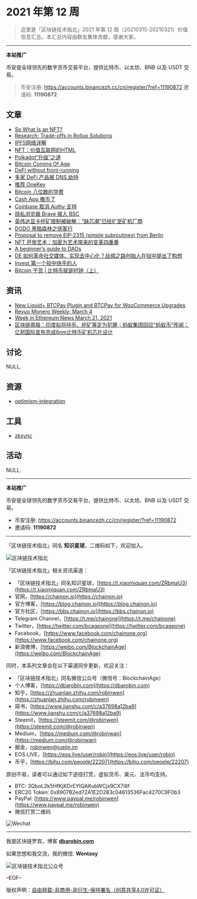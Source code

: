 # 2021 年第 12 周

> 这里是「区块链技术指北」2021 年第 12 周（20210315-20210321）价值信息汇总。本汇总内容由群友集体贡献，感谢大家。

***

**本站推广**

币安是全球领先的数字货币交易平台，提供比特币、以太坊、BNB 以及 USDT 交易。

> 币安注册: https://accounts.binancezh.cc/cn/register/?ref=11190872
> 邀请码: **11190872**

## 文章

* [So What Is an NFT?](https://bbs.chainon.io/d/7400)
* [Research: Trade-offs in Rollup Solutions](https://bbs.chainon.io/d/7401)
* [IPFS网络详解](https://bbs.chainon.io/d/7402)
* [NFT：价值互联网的HTML](https://bbs.chainon.io/d/7403)
* [Polkadot“升级”之道](https://bbs.chainon.io/d/7404)
* [Bitcoin Coming Of Age](https://bbs.chainon.io/d/7406)
* [DeFi without front-running](https://bbs.chainon.io/d/7407)
* [多家 DeFi 产品被 DNS 劫持](https://bbs.chainon.io/d/7409)
* [推荐 OneKey](https://bbs.chainon.io/d/7410)
* [Bitcoin 八位数的学费](https://bbs.chainon.io/d/7411)
* [Cash App 撒币了](https://bbs.chainon.io/d/7412)
* [Coinbase 取消 Authy 支持](https://bbs.chainon.io/d/7413)
* [隐私浏览器 Brave 接入 BSC](https://bbs.chainon.io/d/7414)
* [英伟达显卡挖矿限制被破解：“缺芯潮”已经扩至矿机厂商](https://bbs.chainon.io/d/7416)
* [DODO 黑暗森林之侠客行](https://bbs.chainon.io/d/7420)
* [Proposal to remove EIP-2315 (simple subroutines) from Berlin](https://bbs.chainon.io/d/7421)
* [NFT 开放艺术：加密为艺术带来的变革四重奏](https://bbs.chainon.io/d/7422)
* [A beginner’s guide to DAOs](https://bbs.chainon.io/d/7423)
* [DE 如何革命社交媒体、实现去中心化？丝绸之路创始人在狱中提出了构想](https://bbs.chainon.io/d/7424)
* [Invest 第一个投中快手的人](https://bbs.chainon.io/d/7425)
* [Bitcoin 干货 | 比特币就是时钟（上）](https://bbs.chainon.io/d/7426)

## 资讯

* [New Liquid+ BTCPay Plugin and BTCPay for WooCommerce Upgrades](https://bbs.chainon.io/d/7399)
* [Revuo Monero Weekly: March 4](https://bbs.chainon.io/d/7405)
* [Week in Ethereum News March 21, 2021](https://bbs.chainon.io/d/7408)
* [区块链周报：印度拟将持币、挖矿等定为犯罪；蚂蚁集团回应“蚂蚁币”传闻；亿邦国际宣布完成6nm比特币矿机芯片设计](https://bbs.chainon.io/d/7415)

## 讨论

NULL.

## 资源

* [optimism-integration](https://bbs.chainon.io/d/7417)

## 工具

* [zksync](https://bbs.chainon.io/d/7418)

## 活动

NULL.

***

**本站推广**

币安是全球领先的数字货币交易平台，提供比特币、以太坊、BNB 以及 USDT 交易。

* 币安注册: https://accounts.binancezh.cc/cn/register/?ref=11190872
* 邀请码: **11190872**

***

「区块链技术指北」同名 **知识星球**，二维码如下，欢迎加入。

![区块链技术指北](https://cdn.dbarobin.com/3YzonTR.png)

「区块链技术指北」相关资讯渠道：

* 「区块链技术指北」同名知识星球，[https://t.xiaomiquan.com/ZRbmaU3](https://t.xiaomiquan.com/ZRbmaU3)
* 官网，[https://chainon.io](https://chainon.io)
* 官方博客，[https://blog.chainon.io](https://blog.chainon.io)
* 官方社区，[https://bbs.chainon.io](https://bbs.chainon.io)
* Telegram Channel，[https://t.me/chainone](https://t.me/chainone)
* Twitter，[https://twitter.com/bcageone](https://twitter.com/bcageone)
* Facebook，[https://www.facebook.com/chainone.org](https://www.facebook.com/chainone.org)
* 新浪微博，[https://weibo.com/BlockchainAge](https://weibo.com/BlockchainAge)

同时，本系列文章会在以下渠道同步更新，欢迎关注：

* 「区块链技术指北」同名微信公众号（微信号：BlockchainAge）
* 个人博客，[https://dbarobin.com](https://dbarobin.com)
* 知乎，[https://zhuanlan.zhihu.com/robinwen](https://zhuanlan.zhihu.com/robinwen)
* 简书，[https://www.jianshu.com/c/a37698a12ba9](https://www.jianshu.com/c/a37698a12ba9)
* Steemit，[https://steemit.com/@robinwen](https://steemit.com/@robinwen)
* Medium，[https://medium.com/@robinwan](https://medium.com/@robinwan)
* 掘金，[robinwen@juejin.im](https://juejin.im/user/5673ccae60b2260ee435f89a/posts)
* EOS LIVE，[https://eos.live/user/robin](https://eos.live/user/robin)
* 币乎，[https://bihu.com/people/22207](https://bihu.com/people/22207)

原创不易，读者可以通过如下途径打赏，虚拟货币、美元、法币均支持。

* BTC: 3QboL2k5HfKjKDrEYtQAKubWCjx9CX7i8f
* ERC20 Token: 0x8907B2ed72A1E2D283c04613536Fac4270C9F0b3
* PayPal: [https://www.paypal.me/robinwen](https://www.paypal.me/robinwen)
* 微信打赏二维码

![Wechat](https://cdn.dbarobin.com/SzoNl5b.jpg)

***

我是区块链罗宾，博客 **[dbarobin.com](https://dbarobin.com/)**

如果您想和我交流，我的微信: **Wentasy**

![区块链技术指北公众号](https://cdn.dbarobin.com/w0wignb.png)

–EOF–

版权声明：[自由转载-非商用-非衍生-保持署名（创意共享4.0许可证）](http://creativecommons.org/licenses/by-nc-nd/4.0/deed.zh)